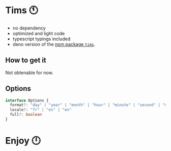 
# Tims 🕚
- no dependency
- optimized and light code
- typescript typings included
- deno version of the [npm package `tims`](https://github.com/CamilleAbella/Tims).

## How to get it
Not obtenable for now.

## Options

```ts
interface Options {
  format?: "day" | "year" | "month" | "hour" | "minute" | "second" | "ms"
  locale?: "fr" | "es" | "en"
  full?: boolean
}
```

# Enjoy 🕛
